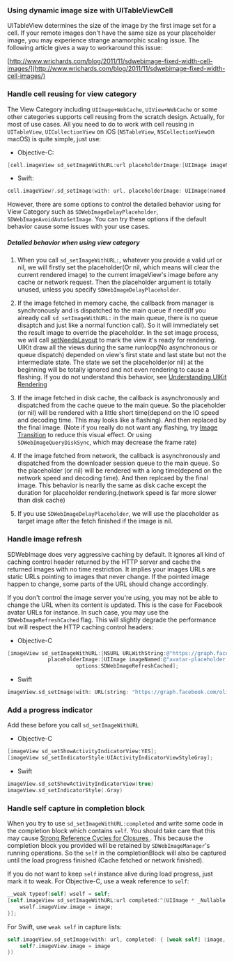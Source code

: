 ### Using dynamic image size with UITableViewCell

UITableView determines the size of the image by the first image set for a cell. If your remote images
don't have the same size as your placeholder image, you may experience strange anamorphic scaling issue.
The following article gives a way to workaround this issue:

[http://www.wrichards.com/blog/2011/11/sdwebimage-fixed-width-cell-images/](http://www.wrichards.com/blog/2011/11/sdwebimage-fixed-width-cell-images/)

### Handle cell reusing for view category

The View Category including `UIImage+WebCache`, `UIView+WebCache` or some other categories supports cell reusing from the scratch design. Actually, for most of use cases. All you need to do to work with cell reusing in `UITableView`, `UICollectionView` on iOS (`NSTableView`, `NSCollectionView`on macOS) is quite simple, just use:

* Objective-C:

```objective-c
[cell.imageView sd_setImageWithURL:url placeholderImage:[UIImage imageNamed:@"placeholder"]];
```

* Swift:

```swift
cell.imageView?.sd_setImage(with: url, placeholderImage: UIImage(named: “placeholder"))
```

However, there are some options to control the detailed behavior using for View Category such as `SDWebImageDelayPlaceholder`, `SDWebImageAvoidAutoSetImage`. You can try these options if the default behavior cause some issues with your use cases.

##### Detailed behavior when using view category

1. When you call `sd_setImageWithURL:`, whatever you provide a valid url or nil, we will firstly set the placeholder(Or nil, which means will clear the current rendered image) to the current imageView's image before any cache or network request. Then the placeholder argument is totally unused, unless you specify `SDWebImageDelayPlaceholder`.

2. If the image fetched in memory cache, the callback from manager is synchronously and is dispatched to the main queue if need(If you already call `sd_setImageWithURL:` in the main queue, there is no queue disaptch and just like a normal function call). So it will immediately set the result image to override the placeholder. In the set image process, we will call [setNeedsLayout](https://developer.apple.com/documentation/uikit/uiview/1622601-setneedslayout) to mark the view it's ready for rendering. UIKit draw all the views during the same runloop(No asynchronous or queue dispatch) depended on view's first state and last state but not the intermediate state. The state we set the placeholder(or nil) at the beginning will be totally ignored and not even rendering to cause a flashing. If you do not understand this behavior, see [Understanding UIKit Rendering](https://developer.apple.com/videos/play/wwdc2011/121/)

3. If the image fetched in disk cache, the callback is asynchronously and dispatched from the cache queue to the main queue. So the placeholder (or nil) will be rendered with a little short time(depend on the IO speed and decoding time. This may looks like a flashing). And then replaced by the final image. (Note if you really do not want any flashing, try [Image Transition](https://github.com/rs/SDWebImage/wiki/Advanced-Usage#image-transition-430) to reduce this visual effect. Or using `SDWebImageQueryDiskSync`, which may decrease the frame rate)

4. If the image fetched from network, the callback is asynchronously and dispatched from the downloader session queue to the main queue. So the placeholder (or nil) will be rendered with a long time(depend on the network speed and decoding time). And then replcaed by the final image. This behavior is nearlly the same as disk cache except the duration for placeholder rendering.(network speed is far more slower than disk cache)

5. If you use `SDWebImageDelayPlaceholder`, we will use the placeholder as target image after the fetch finished if the image is nil.


### Handle image refresh

SDWebImage does very aggressive caching by default. It ignores all kind of caching control header returned by the HTTP server and cache the returned images with no time restriction. It implies your images URLs are static URLs pointing to images that never change. If the pointed image happen to change, some parts of the URL should change accordingly.

If you don't control the image server you're using, you may not be able to change the URL when its content is updated. This is the case for Facebook avatar URLs for instance. In such case, you may use the `SDWebImageRefreshCached` flag. This will slightly degrade the performance but will respect the HTTP caching control headers:

* Objective-C

``` objective-c
[imageView sd_setImageWithURL:[NSURL URLWithString:@"https://graph.facebook.com/olivier.poitrey/picture"]
             placeholderImage:[UIImage imageNamed:@"avatar-placeholder.png"]
                      options:SDWebImageRefreshCached];
```

* Swift

```swift
imageView.sd_setImage(with: URL(string: "https://graph.facebook.com/olivier.poitrey/picture"), placeholderImage: UIImage(named: "avatar-placeholder.png"), options: .refreshCached)
```

### Add a progress indicator

Add these before you call ```sd_setImageWithURL```

* Objective-C

``` objective-c
[imageView sd_setShowActivityIndicatorView:YES];
[imageView sd_setIndicatorStyle:UIActivityIndicatorViewStyleGray];
```

* Swift

``` swift
imageView.sd_setShowActivityIndicatorView(true)
imageView.sd_setIndicatorStyle(.Gray)
```

### Handle self capture in completion block

When you try to use `sd_setImageWithURL:completed` and write some code in the completion block which contains `self`. You should take care that this may cause [Strong Reference Cycles for Closures
](https://developer.apple.com/library/content/documentation/Swift/Conceptual/Swift_Programming_Language/AutomaticReferenceCounting.html#//apple_ref/doc/uid/TP40014097-CH20-ID56). This because the completion block you provided will be retained by `SDWebImageManager`'s running operations. So the `self` in the completionBlock will also be captured until the load progress finished (Cache fetched or network finished).

If you do not want to keep `self` instance alive during load progress, just mark it to weak. For Objective-C, use a weak reference to `self`:

```objective-c
__weak typeof(self) wself = self;
[self.imageView sd_setImageWithURL:url completed:^(UIImage * _Nullable image, NSError * _Nullable error, SDImageCacheType cacheType, NSURL * _Nullable imageURL) {
    wself.imageView.image = image;
}];
```

For Swift, use `weak self` in capture lists:

```swift
self.imageView.sd_setImage(with: url, completed: { [weak self] (image, error, cacheType, imageURL) in
    self?.imageView.image = image
})
```
